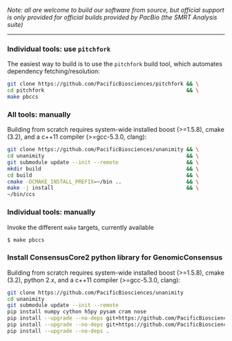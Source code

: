 *Note: all are welcome to build our software from source, but official
 support is only provided for official builds provided by PacBio
 (the SMRT Analysis suite)*

 ***

### Individual tools: use `pitchfork`

The easiest way to build is to use the `pitchfork` build tool, which
automates dependency fetching/resolution:

  ```sh
  git clone https://github.com/PacificBiosciences/pitchfork && \
  cd pitchfork                                              && \
  make pbccs
  ```

### All tools: manually

Building from scratch requires system-wide installed boost (>=1.5.8), 
cmake (3.2), and a c++11 compiler (>=gcc-5.3.0, clang):

  ```sh
  git clone https://github.com/PacificBiosciences/unanimity && \
  cd unanimity                                              && \
  git submodule update --init --remote                      && \
  mkdir build                                               && \
  cd build                                                  && \
  cmake -DCMAKE_INSTALL_PREFIX=~/bin ..                     && \
  make -j install                                           && \
  ~/bin/ccs
  ```

### Individual tools: manually

Invoke the different `make` targets, currently available

  ```sh
  $ make pbccs
  ```

### Install ConsensusCore2 python library for GenomicConsensus

Building from scratch requires system-wide installed boost (>=1.5.8), 
cmake (3.2), python 2.x, and a c++11 compiler (>=gcc-5.3.0, clang):

  ```sh
  git clone https://github.com/PacificBiosciences/unanimity                               && \
  cd unanimity                                                                            && \
  git submodule update --init --remote                                                    && \
  pip install numpy cython h5py pysam cram nose                                           && \
  pip install --upgrade --no-deps git+https://github.com/PacificBiosciences/pbcommand.git && \
  pip install --upgrade --no-deps git+https://github.com/PacificBiosciences/pbcore.git    && \
  pip install --upgrade --no-deps .
  ```